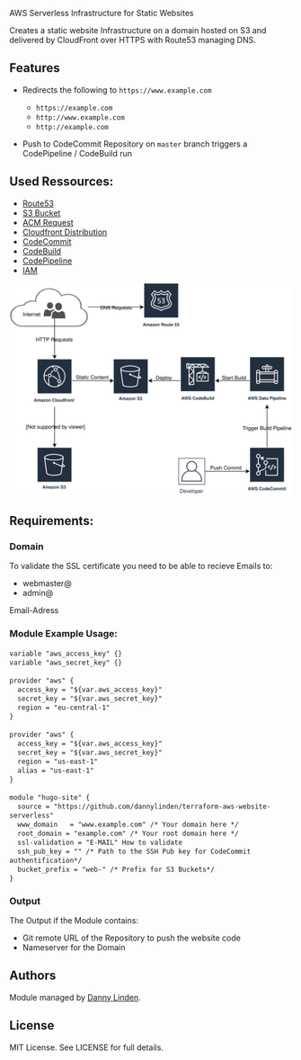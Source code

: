 AWS Serverless Infrastructure for Static Websites

Creates a static website Infrastructure on a domain hosted on S3 and delivered by CloudFront over HTTPS with Route53 managing DNS.

## Features

* Redirects the following to `https://www.example.com`
  * `https://example.com`
  * `http://www.example.com`
  * `http://example.com`

* Push to CodeCommit Repository on `master` branch triggers a CodePipeline / CodeBuild run

## Used Ressources:

* [Route53](https://www.terraform.io/docs/providers/aws/r/route53_record.html)
* [S3 Bucket](https://www.terraform.io/docs/providers/aws/r/s3_bucket.html)
* [ACM Request](https://www.terraform.io/docs/providers/aws/d/acm_certificate.html)
* [Cloudfront Distribution](https://www.terraform.io/docs/providers/aws/r/cloudfront_distribution.html) 
* [CodeCommit](https://www.terraform.io/docs/providers/aws/d/codecommit_repository.html)
* [CodeBuild](https://www.terraform.io/docs/providers/aws/r/codebuild_project.html)
* [CodePipeline](https://www.terraform.io/docs/providers/aws/r/codepipeline.html)
* [IAM](https://www.terraform.io/docs/providers/aws/d/iam_user.html)

![Overview Infrastructure](overview.svg "Overview Infrastructure")

## Requirements:

### Domain

To validate the SSL certificate you need to be able to recieve Emails to:

* webmaster@
* admin@

Email-Adress 

### Module Example Usage:

```
variable "aws_access_key" {}
variable "aws_secret_key" {}

provider "aws" {
  access_key = "${var.aws_access_key}"
  secret_key = "${var.aws_secret_key}"
  region = "eu-central-1"
}

provider "aws" {
  access_key = "${var.aws_access_key}"
  secret_key = "${var.aws_secret_key}"
  region = "us-east-1"
  alias = "us-east-1"
}

module "hugo-site" {
  source = "https://github.com/dannylinden/terraform-aws-website-serverless"
  www_domain   = "www.example.com" /* Your domain here */
  root_domain = "example.com" /* Your root domain here */
  ssl-validation = "E-MAIL" How to validate
  ssh_pub_key = "" /* Path to the SSH Pub key for CodeCommit authentification*/
  bucket_prefix = "web-" /* Prefix for S3 Buckets*/
}

```

### Output

The Output if the Module contains:

* Git remote URL of the Repository to push the website code
* Nameserver for the Domain

## Authors
Module managed by [Danny Linden](https://www.dannylinden.de).

## License
MIT License. See LICENSE for full details.
